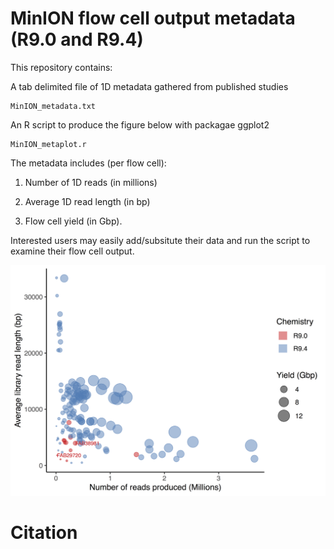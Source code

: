 # MinION flow cell output metadata (R9.0 and R9.4) 

This repository contains:

A tab delimited file of 1D metadata gathered from published studies
```
MinION_metadata.txt
```

An R script to produce the figure below with packagae ggplot2
```
MinION_metaplot.r
```

The metadata includes (per flow cell):

  1. Number of 1D reads (in millions)

  2. Average 1D read length (in bp)

  3. Flow cell yield (in Gbp).

Interested users may easily add/subsitute their data and run the script to examine their flow cell output.

![Screenshot](MinION_metaplot.png)

# Citation
